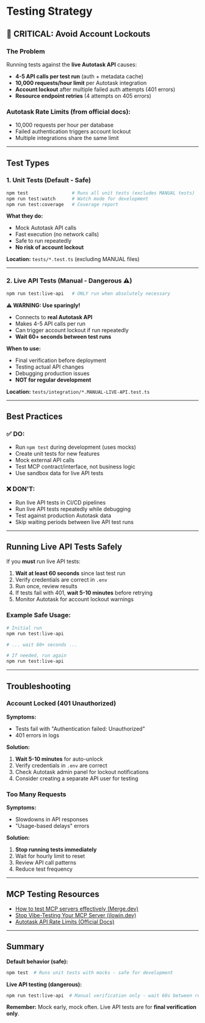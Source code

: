 # Testing Strategy

## 🚨 **CRITICAL: Avoid Account Lockouts**

### The Problem
Running tests against the **live Autotask API** causes:
- **4-5 API calls per test run** (auth + metadata cache)
- **10,000 requests/hour limit** per Autotask integration
- **Account lockout** after multiple failed auth attempts (401 errors)
- **Resource endpoint retries** (4 attempts on 405 errors)

### Autotask Rate Limits (from official docs):
- 10,000 requests per hour per database
- Failed authentication triggers account lockout
- Multiple integrations share the same limit

---

## Test Types

### 1. **Unit Tests (Default - Safe)**
```bash
npm test                # Runs all unit tests (excludes MANUAL tests)
npm run test:watch      # Watch mode for development
npm run test:coverage   # Coverage report
```

**What they do:**
- Mock Autotask API calls
- Fast execution (no network calls)
- Safe to run repeatedly
- **No risk of account lockout**

**Location:** `tests/*.test.ts` (excluding MANUAL files)

---

### 2. **Live API Tests (Manual - Dangerous ⚠️)**
```bash
npm run test:live-api   # ONLY run when absolutely necessary
```

**⚠️ WARNING: Use sparingly!**
- Connects to **real Autotask API**
- Makes 4-5 API calls per run
- Can trigger account lockout if run repeatedly
- **Wait 60+ seconds between test runs**

**When to use:**
- Final verification before deployment
- Testing actual API changes
- Debugging production issues
- **NOT for regular development**

**Location:** `tests/integration/*.MANUAL-LIVE-API.test.ts`

---

## Best Practices

### ✅ DO:
- Run `npm test` during development (uses mocks)
- Create unit tests for new features
- Mock external API calls
- Test MCP contract/interface, not business logic
- Use sandbox data for live API tests

### ❌ DON'T:
- Run live API tests in CI/CD pipelines
- Run live API tests repeatedly while debugging
- Test against production Autotask data
- Skip waiting periods between live API test runs

---

## Running Live API Tests Safely

If you **must** run live API tests:

1. **Wait at least 60 seconds** since last test run
2. Verify credentials are correct in `.env`
3. Run once, review results
4. If tests fail with 401, **wait 5-10 minutes** before retrying
5. Monitor Autotask for account lockout warnings

### Example Safe Usage:
```bash
# Initial run
npm run test:live-api

# ... wait 60+ seconds ...

# If needed, run again
npm run test:live-api
```

---

## Troubleshooting

### Account Locked (401 Unauthorized)
**Symptoms:**
- Tests fail with "Authentication failed: Unauthorized"
- 401 errors in logs

**Solution:**
1. **Wait 5-10 minutes** for auto-unlock
2. Verify credentials in `.env` are correct
3. Check Autotask admin panel for lockout notifications
4. Consider creating a separate API user for testing

### Too Many Requests
**Symptoms:**
- Slowdowns in API responses
- "Usage-based delays" errors

**Solution:**
1. **Stop running tests immediately**
2. Wait for hourly limit to reset
3. Review API call patterns
4. Reduce test frequency

---

## MCP Testing Resources

- [How to test MCP servers effectively (Merge.dev)](https://www.merge.dev/blog/mcp-server-testing)
- [Stop Vibe-Testing Your MCP Server (jlowin.dev)](https://www.jlowin.dev/blog/stop-vibe-testing-mcp-servers)
- [Autotask API Rate Limits (Official Docs)](https://www.autotask.net/help/developerhelp/Content/APIs/REST/General_Topics/REST_Thresholds_Limits.htm)

---

## Summary

**Default behavior (safe):**
```bash
npm test  # Runs unit tests with mocks - safe for development
```

**Live API testing (dangerous):**
```bash
npm run test:live-api  # Manual verification only - wait 60s between runs
```

**Remember:** Mock early, mock often. Live API tests are for **final verification only**.
